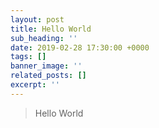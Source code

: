 ```yaml
---
layout: post
title: Hello World
sub_heading: ''
date: 2019-02-28 17:30:00 +0000
tags: []
banner_image: ''
related_posts: []
excerpt: ''
---
```

> Hello World
